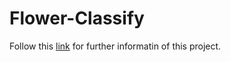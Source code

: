 # Flower-Classify

Follow this [link](https://github.com/cacaci89/Flower-Classify/blob/main/Flower_classify.pdf) for further informatin of this project.
